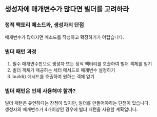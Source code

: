 ## 생성자에 매개변수가 많다면 빌더를 고려하라

### 정적 팩토리 메소드와, 생성자의 단점

매개변수가 많아지면 메소드를 작성하고 확장하기가 어렵습니다.

### 빌더 패턴 과정

1. 필수 매개변수만으로 생성자 또는 정적 팩터리를 호출하여 빌더 객체를 얻기
2. 빌더 객체가 제공하는 세터 메서드로 매개변수 설정하기
3. build() 메서드를 호출하여 원하는 객체 얻기

### 빌더 패턴은 언제 사용해야 할까?

빌더 패턴은 유연하다는 장점이 있지만, 빌더를 만들어야하는 단점이 있습니다.  
생성자의 매개변수가 4개이상인 경우에 빌더 패턴을 사용할 계획입니다.